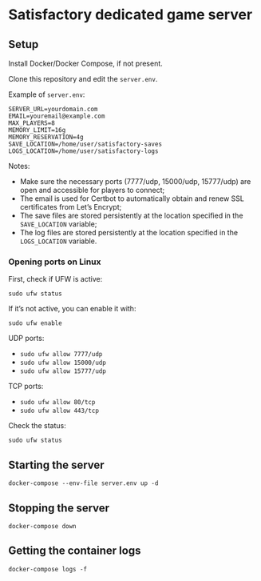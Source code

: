 # Satisfactory dedicated game server

## Setup

Install Docker/Docker Compose, if not present.

Clone this repository and edit the ```server.env```.

Example of ```server.env```:
```
SERVER_URL=yourdomain.com
EMAIL=youremail@example.com
MAX_PLAYERS=8
MEMORY_LIMIT=16g
MEMORY_RESERVATION=4g
SAVE_LOCATION=/home/user/satisfactory-saves
LOGS_LOCATION=/home/user/satisfactory-logs
```

Notes:
- Make sure the necessary ports (7777/udp, 15000/udp, 15777/udp) are open and accessible for players to connect;
- The email is used for Certbot to automatically obtain and renew SSL certificates from Let’s Encrypt;
- The save files are stored persistently at the location specified in the ```SAVE_LOCATION``` variable;
- The log files are stored persistently at the location specified in the ```LOGS_LOCATION``` variable.

### Opening ports on Linux

First, check if UFW is active:

```sudo ufw status```

If it’s not active, you can enable it with:

```sudo ufw enable```

UDP ports:
- ```sudo ufw allow 7777/udp```
- ```sudo ufw allow 15000/udp```
- ```sudo ufw allow 15777/udp```

TCP ports:
- ```sudo ufw allow 80/tcp```
- ```sudo ufw allow 443/tcp```

Check the status:

```sudo ufw status```

## Starting the server

```docker-compose --env-file server.env up -d```

## Stopping the server

```docker-compose down```

## Getting the container logs

```docker-compose logs -f```